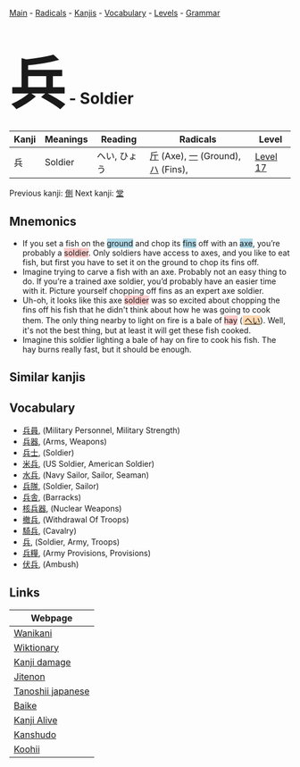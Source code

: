 <style> bigfont {font-size: 100px}</style>
[Main](../README.md) -
[Radicals](../radicals.md) -
[Kanjis](../kanjis.md) -
[Vocabulary](../vocabulary.md) -
[Levels](../levels.md) -
[Grammar](../grammar.md)
# <bigfont> 兵</bigfont> - Soldier 

| Kanji | Meanings | Reading | Radicals | Level |
| --- | --- | --- | --- | --- |
| 兵 | Soldier | へい, ひょう | [斤](../radicals/斤.md) (Axe), [一](../radicals/一.md) (Ground), [ハ](../radicals/ハ.md) (Fins),  | [Level 17](../levels/wk_level17.md) |

Previous kanji: [側](側.md) Next kanji: [堂](堂.md) 

## Mnemonics
 * If you set a fish on the <span style="background-color:#ADD8E6"> ground</span> and chop its <span style="background-color:#ADD8E6"> fins</span> off with an <span style="background-color:#ADD8E6"> axe</span>, you’re probably a <span style="background-color:#ffcccb"> soldier</span>. Only soldiers have access to axes, and you like to eat fish, but first you have to set it on the ground to chop its fins off.
* Imagine trying to carve a fish with an axe. Probably not an easy thing to do. If you’re a trained axe soldier, you’d probably have an easier time with it. Picture yourself chopping off fins as an expert axe soldier.
* Uh-oh, it looks like this axe <span style="background-color:#ffcccb"> soldier</span> was so excited about chopping the fins off his fish that he didn't think about how he was going to cook them. The only thing nearby to light on fire is a bale of <span style="background-color:#ffcccb"> hay</span> (<span style="background-color:#fed8b1"> [へい](https://jisho.org/search/へい)</span>). Well, it's not the best thing, but at least it will get these fish cooked.
* Imagine this soldier lighting a bale of hay on fire to cook his fish. The hay burns really fast, but it should be enough.


## Similar kanjis
 


## Vocabulary
 * [兵員](../vocabulary/兵.md), (Military Personnel, Military Strength)
* [兵器](../vocabulary/兵.md), (Arms, Weapons)
* [兵士](../vocabulary/兵.md), (Soldier)
* [米兵](../vocabulary/兵.md), (US Soldier, American Soldier)
* [水兵](../vocabulary/兵.md), (Navy Sailor, Sailor, Seaman)
* [兵隊](../vocabulary/兵.md), (Soldier, Sailor)
* [兵舎](../vocabulary/兵.md), (Barracks)
* [核兵器](../vocabulary/兵.md), (Nuclear Weapons)
* [撤兵](../vocabulary/兵.md), (Withdrawal Of Troops)
* [騎兵](../vocabulary/兵.md), (Cavalry)
* [兵](../vocabulary/兵.md), (Soldier, Army, Troops)
* [兵糧](../vocabulary/兵.md), (Army Provisions, Provisions)
* [伏兵](../vocabulary/兵.md), (Ambush)



## Links 

| Webpage |
| --- |
| [Wanikani          ](https://www.wanikani.com/kanji/兵) |
| [Wiktionary        ](https://en.wiktionary.org/wiki/兵) |
| [Kanji damage      ](http://www.kanjidamage.com/kanji/search?utf8=✓&q=兵) |
| [Jitenon           ](https://jitenon.com/kanji/兵) |
| [Tanoshii japanese ](https://www.tanoshiijapanese.com/dictionary/kanji.cfm?k=兵) |
| [Baike             ](https://baike.baidu.com/item/兵) |
| [Kanji Alive       ](https://app.kanjialive.com/兵) |
| [Kanshudo          ](https://www.kanshudo.com/searchmn?q=兵) |
| [Koohii            ](https://kanji.koohii.com/study/kanji/兵) |
